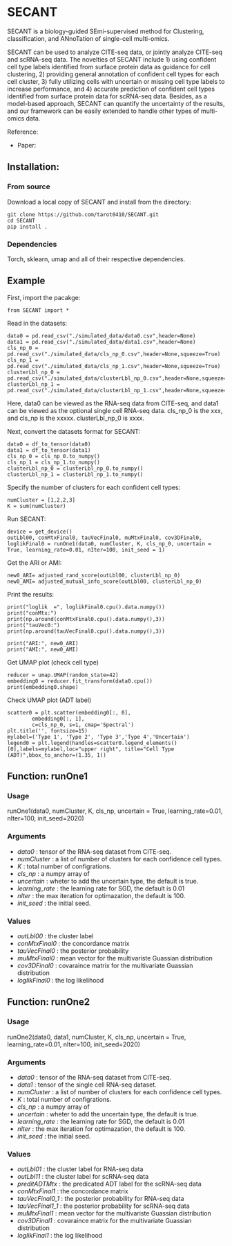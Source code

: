 # SECANT

SECANT is a biology-guided SEmi-supervised method for Clustering, classification, and ANnoTation of single-cell multi-omics. 

SECANT can be used to analyze CITE-seq data, or jointly analyze CITE-seq and scRNA-seq data. The novelties of SECANT include 1) using confident cell type labels identified from surface protein data as guidance for cell clustering, 2) providing general annotation of confident cell types for each cell cluster, 3) fully utilizing cells with uncertain or missing cell type labels to increase performance, and 4) accurate prediction of confident cell types identified from surface protein data for scRNA-seq data. Besides, as a model-based approach, SECANT can quantify the uncertainty of the results, and our framework can be easily extended to handle other types of multi-omics data. 

Reference: 
- Paper: 

## Installation:

### From source

Download a local copy of SECANT and install from the directory:

	git clone https://github.com/tarot0410/SECANT.git
	cd SECANT
	pip install .

### Dependencies

Torch, sklearn, umap and all of their respective dependencies. 

## Example 

First, import the pacakge:

    from SECANT import *

Read in the datasets:

    data0 = pd.read_csv("./simulated_data/data0.csv",header=None)
    data1 = pd.read_csv("./simulated_data/data1.csv",header=None)
    cls_np_0 = pd.read_csv("./simulated_data/cls_np_0.csv",header=None,squeeze=True)
    cls_np_1 = pd.read_csv("./simulated_data/cls_np_1.csv",header=None,squeeze=True)
    clusterLbl_np_0 = pd.read_csv("./simulated_data/clusterLbl_np_0.csv",header=None,squeeze=True)
    clusterLbl_np_1 = pd.read_csv("./simulated_data/clusterLbl_np_1.csv",header=None,squeeze=True)

Here, data0 can be viewed as the RNA-seq data from CITE-seq, and data1 can be viewed as the optional single cell RNA-seq data. cls_np_0 is the xxx, and cls_np is the xxxxx. clusterLbl_np_0 is xxxx.

Next, convert the datasets format for SECANT:

    data0 = df_to_tensor(data0)
    data1 = df_to_tensor(data1)
    cls_np_0 = cls_np_0.to_numpy()
    cls_np_1 = cls_np_1.to_numpy()
    clusterLbl_np_0 = clusterLbl_np_0.to_numpy()
    clusterLbl_np_1 = clusterLbl_np_1.to_numpy()
 
Specify the number of clusters for each confident cell types:

    numCluster = [1,2,2,3] 
    K = sum(numCluster)
    
Run SECANT:

    device = get_device()
    outLbl00, conMtxFinal0, tauVecFinal0, muMtxFinal0, cov3DFinal0, loglikFinal0 = runOne1(data0, numCluster, K, cls_np_0, uncertain = True, learning_rate=0.01, nIter=100, init_seed = 1)

Get the ARI or AMI:

    new0_ARI= adjusted_rand_score(outLbl00, clusterLbl_np_0)
    new0_AMI= adjusted_mutual_info_score(outLbl00, clusterLbl_np_0)

Print the results:

    print("loglik  =", loglikFinal0.cpu().data.numpy()) 
    print("conMtx:")
    print(np.around(conMtxFinal0.cpu().data.numpy(),3))
    print("tauVec0:")
    print(np.around(tauVecFinal0.cpu().data.numpy(),3))

    print("ARI:", new0_ARI)
    print("AMI:", new0_AMI)

Get UMAP plot (check cell type)

    reducer = umap.UMAP(random_state=42)
    embedding0 = reducer.fit_transform(data0.cpu())
    print(embedding0.shape)

Check UMAP plot (ADT label)

    scatter0 = plt.scatter(embedding0[:, 0],
            embedding0[:, 1],
            c=cls_np_0, s=1, cmap='Spectral')
    plt.title('', fontsize=15)
    mylabel=('Type 1', 'Type 2', 'Type 3','Type 4','Uncertain')
    legend0 = plt.legend(handles=scatter0.legend_elements()[0],labels=mylabel,loc="upper right", title="Cell Type (ADT)",bbox_to_anchor=(1.35, 1))


## Function: runOne1

### Usage
runOne1(data0, numCluster, K, cls_np, uncertain = True, learning_rate=0.01, nIter=100, init_seed=2020)

### Arguments
* *data0* :	tensor of the RNA-seq dataset from CITE-seq.
* *numCluster* :	a list of number of clusters for each confidence cell types.
* *K* : total number of configrations. 
* *cls_np* :	a numpy array of 
* *uncertain* :	wheter to add the uncertain type, the default is true.
* *learning_rate* :	the learning rate for SGD, the default is 0.01 
* *nIter* :	the max iteration for optimazation, the default is 100.
* *init_seed* :	the initial seed.


### Values
* *outLbl00* : the cluster label
* *conMtxFinal0* : the concordance matrix
* *tauVecFinal0* : the posterior probability
* *muMtxFinal0* : mean vector for the multivariste Guassian distribution
* *cov3DFinal0* : covaraince matrix for the multivariate Guassian distribution
* *loglikFinal0* : the log likelihood


## Function: runOne2

### Usage
runOne2(data0, data1, numCluster, K, cls_np, uncertain = True, learning_rate=0.01, nIter=100, init_seed=2020)

### Arguments
* *data0* :	tensor of the RNA-seq dataset from CITE-seq.
* *data1* :	tensor of the single cell RNA-seq dataset.
* *numCluster* :	a list of number of clusters for each confidence cell types.
* *K* : total number of configrations. 
* *cls_np* :	a numpy array of 
* *uncertain* :	wheter to add the uncertain type, the default is true.
* *learning_rate* :	the learning rate for SGD, the default is 0.01 
* *nIter* :	the max iteration for optimazation, the default is 100.
* *init_seed* :	the initial seed.


### Values
* *outLbl01* : the cluster label for RNA-seq data
* *outLbl11* : the cluster label for scRNA-seq data
* *preditADTMtx* : the predicated ADT label for the scRNA-seq data
* *conMtxFinal1* : the concordance matrix
* *tauVecFinal0_1* : the posterior probability for RNA-seq data
* *tauVecFinal1_1* : the posterior probability for scRNA-seq data
* *muMtxFinal1* : mean vector for the multivariste Guassian distribution
* *cov3DFinal1* : covaraince matrix for the multivariate Guassian distribution
* *loglikFinal1* : the log likelihood


